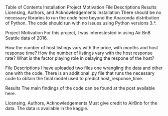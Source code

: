 Table of Contents
Installation
Project Motivation
File Descriptions
Results
Licensing, Authors, and Acknowledgements
Installation
There should be no necessary libraries to run the code here beyond the Anaconda distribution of Python. The code should run with no issues using Python versions 3.*.

Project Motivation
For this project, I was interestested in using Air BnB Seattle data of 2016.

How the number of host listings vary with the price, with  months and host response time?
How the number of listings vary with the host response rate?
What is the factor playing role in delaying the respone of the host?


File Descriptions
I have uploaded two files one wrangling the data and other one with the code.
There is an additional .py file that runs the necessary code to obtain the final model used to predict host_response_time.

Results
The main findings of the code can be found at the post available here.

Licensing, Authors, Acknowledgements
Must give credit to AirBnb for the data. The data is available in the kaggle. 
